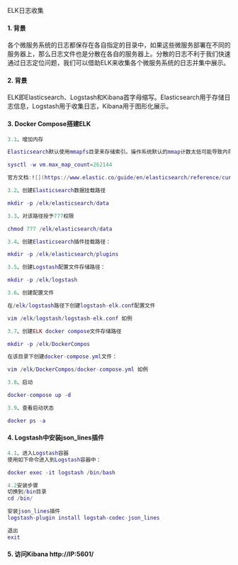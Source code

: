 ELK日志收集
#### 1. 背景
各个微服务系统的日志都保存在各自指定的目录中，如果这些微服务部署在不同的服务器上，那么日志文件也是分散在各自的服务器上。分散的日志不利于我们快速通过日志定位问题，我们可以借助ELK来收集各个微服务系统的日志并集中展示。

#### 2. 背景
ELK即Elasticsearch、Logstash和Kibana首字母缩写。Elasticsearch用于存储日志信息，Logstash用于收集日志，Kibana用于图形化展示。

#### 3. Docker Compose搭建ELK
```lua
3.1、增加内存

Elasticsearch默认使用mmapfs目录来存储索引。操作系统默认的mmap计数太低可能导致内存不足，我们可以使用下面这条命令来增加内存：

sysctl -w vm.max_map_count=262144

官方文档:![](https://www.elastic.co/guide/en/elasticsearch/reference/current/vm-max-map-count.html)

3.2、创建Elasticsearch数据挂载路径

mkdir -p /elk/elasticsearch/data

3.3、对该路径授予777权限

chmod 777 /elk/elasticsearch/data

3.4、创建Elasticsearch插件挂载路径：

mkdir -p /elk/elasticsearch/plugins

3.5、创建Logstash配置文件存储路径：

mkdir -p /elk/logstash

3.6、创建配置文件

在/elk/logstash路径下创建logstash-elk.conf配置文件

vim /elk/logstash/logstash-elk.conf 如例

3.7、创建ELK docker compose文件存储路径

mkdir -p /elk/DockerCompos

在该目录下创建docker-compose.yml文件：

vim /elk/DockerCompos/docker-compose.yml 如例

3.8、启动

docker-compose up -d

3.9、查看启动状态

docker ps -a
```

#### 4. Logstash中安装json_lines插件
```lua
4.1、进入Logstash容器
使用如下命令进入到Logstash容器中：

docker exec -it logstash /bin/bash

4.2安装步骤
切换到/bin目录
cd /bin/

安装json_lines插件
logstash-plugin install logstah-codec-json_lines

退出
exit
```
#### 5. 访问Kibana http://IP:5601/
